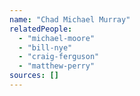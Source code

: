```yaml
---
name: "Chad Michael Murray"
relatedPeople:
  - "michael-moore"
  - "bill-nye"
  - "craig-ferguson"
  - "matthew-perry"
sources: []
---
```


